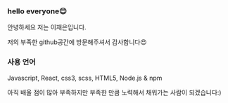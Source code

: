 ### hello everyone😊

<!--
**LJaeeun/LJaeeun** is a ✨ _special_ ✨ repository because its `README.md` (this file) appears on your GitHub profile.

Here are some ideas to get you started:

- 🔭 I’m currently working on ...
- 🌱 I’m currently learning ...
- 👯 I’m looking to collaborate on ...
- 🤔 I’m looking for help with ...
- 💬 Ask me about ...
- 📫 How to reach me: ...
- 😄 Pronouns: ...
- ⚡ Fun fact: ...
-->

안녕하세요 저는 이재은입니다.

저의 부족한 github공간에 방문해주셔서 감사합니다😍


### 사용 언어
Javascript, React, css3, scss, HTML5, Node.js & npm 



아직 배울 점이 많아 부족하지만 부족한 만큼 노력해서 채워가는 사람이 되겠습니다:)

